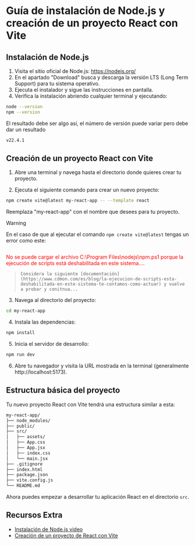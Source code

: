 # Guía de instalación de Node.js y creación de un proyecto React con Vite

## Instalación de Node.js

1. Visita el sitio oficial de Node.js: https://nodejs.org/
2. En el apartado "Download" busca y descarga la versión LTS (Long Term Support) para tu sistema operativo.
3. Ejecuta el instalador y sigue las instrucciones en pantalla.
4. Verifica la instalación abriendo cualquier terminal y ejecutando:

```bash
node --version
npm --version
```

El resultado debe ser algo así, el número de versión puede variar pero debe dar un resultado

```bash
v22.4.1
```

## Creación de un proyecto React con Vite

1. Abre una terminal y navega hasta el directorio donde quieres crear tu proyecto.

2. Ejecuta el siguiente comando para crear un nuevo proyecto:

```bash
npm create vite@latest my-react-app -- --template react
```

Reemplaza "my-react-app" con el nombre que desees para tu proyecto.

> [!WARNING]  
> En el caso de que al ejecutar el comando `npm create vite@latest` tengas un error como este:
> ```bash
<span style="color: red;">No se puede cargar el archivo C:\Program Files\nodejs\npm.ps1 porque la ejecución de scripts está deshabilitada en este sistema....</span>
> ```
> Considera la siguiente [documentación](https://www.cdmon.com/es/blog/la-ejecucion-de-scripts-esta-deshabilitada-en-este-sistema-te-contamos-como-actuar) y vuelve a probar y conitnua... 

3. Navega al directorio del proyecto:

```bash
cd my-react-app
```

4. Instala las dependencias:

```bash
npm install
```

5. Inicia el servidor de desarrollo:

```bash
npm run dev
```


6. Abre tu navegador y visita la URL mostrada en la terminal (generalmente http://localhost:5173).

## Estructura básica del proyecto

Tu nuevo proyecto React con Vite tendrá una estructura similar a esta:


```bash
my-react-app/
├── node_modules/
├── public/
├── src/
│   ├── assets/
│   ├── App.css
│   ├── App.jsx
│   ├── index.css
│   └── main.jsx
├── .gitignore
├── index.html
├── package.json
├── vite.config.js
└── README.md
```

Ahora puedes empezar a desarrollar tu aplicación React en el directorio `src`.

## Recursos Extra

- [Instalación de Node.js video](https://www.youtube.com/watch?v=29mihvA_zEA)
- [Creación de un proyecto de React con Vite](https://www.youtube.com/watch?v=xqSkjzrnBWY)